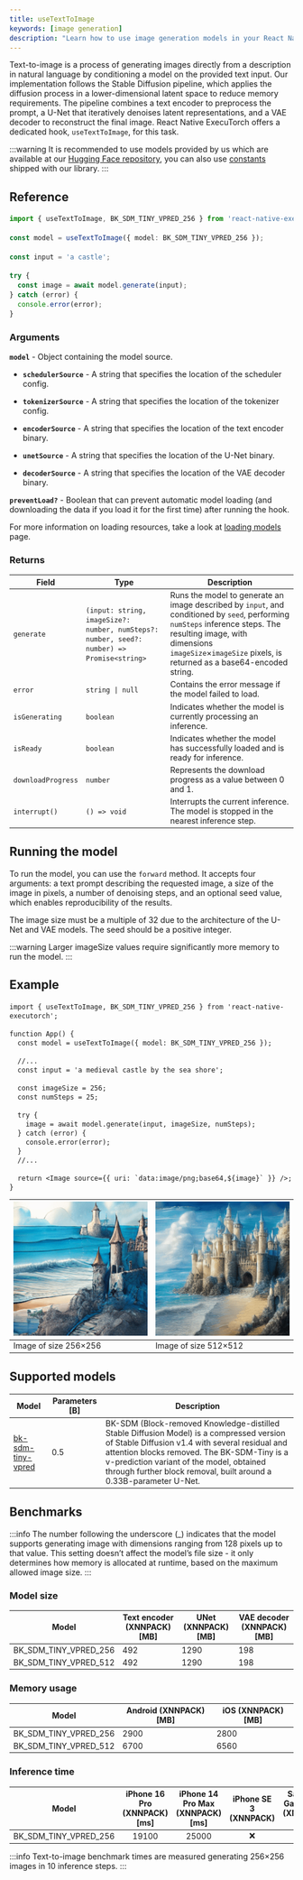 ```yaml
---
title: useTextToImage
keywords: [image generation]
description: "Learn how to use image generation models in your React Native applications with React Native ExecuTorch's useTextToImage hook."
---
```


Text-to-image is a process of generating images directly from a description in natural language by conditioning a model on the provided text input. Our implementation follows the Stable Diffusion pipeline, which applies the diffusion process in a lower-dimensional latent space to reduce memory requirements. The pipeline combines a text encoder to preprocess the prompt, a U-Net that iteratively denoises latent representations, and a VAE decoder to reconstruct the final image. React Native ExecuTorch offers a dedicated hook, `useTextToImage`, for this task.

<!-- Update links after uploading the model to Swm HuggingFace -->

:::warning
It is recommended to use models provided by us which are available at our [Hugging Face repository](https://huggingface.co/collections/software-mansion/text-to-image-68d0edf50ae6d20b5f9076cd), you can also use [constants](https://github.com/software-mansion/react-native-executorch/blob/main/packages/react-native-executorch/src/constants/modelUrls.ts) shipped with our library.
:::

## Reference

```typescript
import { useTextToImage, BK_SDM_TINY_VPRED_256 } from 'react-native-executorch';

const model = useTextToImage({ model: BK_SDM_TINY_VPRED_256 });

const input = 'a castle';

try {
  const image = await model.generate(input);
} catch (error) {
  console.error(error);
}
```

### Arguments

**`model`** - Object containing the model source.

- **`schedulerSource`** - A string that specifies the location of the scheduler config.

- **`tokenizerSource`** - A string that specifies the location of the tokenizer config.

- **`encoderSource`** - A string that specifies the location of the text encoder binary.

- **`unetSource`** - A string that specifies the location of the U-Net binary.

- **`decoderSource`** - A string that specifies the location of the VAE decoder binary.

**`preventLoad?`** - Boolean that can prevent automatic model loading (and downloading the data if you load it for the first time) after running the hook.

For more information on loading resources, take a look at [loading models](../../01-fundamentals/02-loading-models.md) page.

### Returns

| Field              | Type                                                                                       | Description                                                                                                                                                                                                                              |
| ------------------ | ------------------------------------------------------------------------------------------ | ---------------------------------------------------------------------------------------------------------------------------------------------------------------------------------------------------------------------------------------- |
| `generate`         | `(input: string, imageSize?: number, numSteps?: number, seed?: number) => Promise<string>` | Runs the model to generate an image described by `input`, and conditioned by `seed`, performing `numSteps` inference steps. The resulting image, with dimensions `imageSize`×`imageSize` pixels, is returned as a base64-encoded string. |
| `error`            | <code>string &#124; null</code>                                                            | Contains the error message if the model failed to load.                                                                                                                                                                                  |
| `isGenerating`     | `boolean`                                                                                  | Indicates whether the model is currently processing an inference.                                                                                                                                                                        |
| `isReady`          | `boolean`                                                                                  | Indicates whether the model has successfully loaded and is ready for inference.                                                                                                                                                          |
| `downloadProgress` | `number`                                                                                   | Represents the download progress as a value between 0 and 1.                                                                                                                                                                             |
| `interrupt()`      | `() => void`                                                                               | Interrupts the current inference. The model is stopped in the nearest inference step.                                                                                                                                                    |

## Running the model

To run the model, you can use the `forward` method. It accepts four arguments: a text prompt describing the requested image, a size of the image in pixels, a number of denoising steps, and an optional seed value, which enables reproducibility of the results.

The image size must be a multiple of 32 due to the architecture of the U-Net and VAE models. The seed should be a positive integer.

:::warning
Larger imageSize values require significantly more memory to run the model.
:::

## Example

```tsx
import { useTextToImage, BK_SDM_TINY_VPRED_256 } from 'react-native-executorch';

function App() {
  const model = useTextToImage({ model: BK_SDM_TINY_VPRED_256 });

  //...
  const input = 'a medieval castle by the sea shore';

  const imageSize = 256;
  const numSteps = 25;

  try {
    image = await model.generate(input, imageSize, numSteps);
  } catch (error) {
    console.error(error);
  }
  //...

  return <Image source={{ uri: `data:image/png;base64,${image}` }} />;
}
```

| ![Castle 256x256](../../../static/img/castle256.png) | ![Castle 512x512](../../../static/img/castle512.png) |
| ---------------------------------------------------- | ---------------------------------------------------- |
| Image of size 256×256                                | Image of size 512×512                                |

## Supported models

| Model                                                               | Parameters [B] | Description                                                                                                                                                                                                                                                                                                  |
| ------------------------------------------------------------------- | -------------- | ------------------------------------------------------------------------------------------------------------------------------------------------------------------------------------------------------------------------------------------------------------------------------------------------------------ |
| [bk-sdm-tiny-vpred](https://huggingface.co/vivym/bk-sdm-tiny-vpred) | 0.5            | BK-SDM (Block-removed Knowledge-distilled Stable Diffusion Model) is a compressed version of Stable Diffusion v1.4 with several residual and attention blocks removed. The BK-SDM-Tiny is a v-prediction variant of the model, obtained through further block removal, built around a 0.33B-parameter U-Net. |

## Benchmarks

:::info
The number following the underscore (\_) indicates that the model supports generating image with dimensions ranging from 128 pixels up to that value. This setting doesn’t affect the model’s file size - it only determines how memory is allocated at runtime, based on the maximum allowed image size.
:::

### Model size

| Model                 | Text encoder (XNNPACK) [MB] | UNet (XNNPACK) [MB] | VAE decoder (XNNPACK) [MB] |
| --------------------- | --------------------------- | ------------------- | -------------------------- |
| BK_SDM_TINY_VPRED_256 | 492                         | 1290                | 198                        |
| BK_SDM_TINY_VPRED_512 | 492                         | 1290                | 198                        |

### Memory usage

| Model                 | Android (XNNPACK) [MB] | iOS (XNNPACK) [MB] |
| --------------------- | ---------------------- | ------------------ |
| BK_SDM_TINY_VPRED_256 | 2900                   | 2800               |
| BK_SDM_TINY_VPRED_512 | 6700                   | 6560               |

### Inference time

| Model                 | iPhone 16 Pro (XNNPACK) [ms] | iPhone 14 Pro Max (XNNPACK) [ms] | iPhone SE 3 (XNNPACK) | Samsung Galaxy S24 (XNNPACK) [ms] | OnePlus 12 (XNNPACK) [ms] |
| --------------------- | :--------------------------: | :------------------------------: | :-------------------: | :-------------------------------: | :-----------------------: |
| BK_SDM_TINY_VPRED_256 |            19100             |              25000               |          ❌           |                ❌                 |           23100           |

:::info
Text-to-image benchmark times are measured generating 256×256 images in 10 inference steps.
:::
